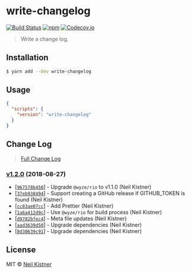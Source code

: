 # write-changelog

[![Build Status][travis-image]][travis-url]
[![npm][npm-image]][npm-url]
[![Codecov.io][codecov-image]][codecov-url]

> Write a change log.

## Installation

```sh
$ yarn add --dev write-changelog
```

## Usage

```json
{
  "scripts": {
    "version": "write-changelog"
  }
}
```

## Change Log

> [Full Change Log](changelog.md)

### [v1.2.0](https://github.com/wyze/write-changelog/releases/tag/v1.2.0) (2018-08-27)

* [[`967578b458`](https://github.com/wyze/write-changelog/commit/967578b458)] - Upgrade `@wyze/rio` to v1.1.0 (Neil Kistner)
* [[`37eb938494`](https://github.com/wyze/write-changelog/commit/37eb938494)] - Support creating a GitHub release if GITHUB\_TOKEN is found (Neil Kistner)
* [[`cc83ae07cc`](https://github.com/wyze/write-changelog/commit/cc83ae07cc)] - Add Prettier (Neil Kistner)
* [[`1a6a412d9c`](https://github.com/wyze/write-changelog/commit/1a6a412d9c)] - Use `@wyze/rio` for build process (Neil Kistner)
* [[`d9782bfec4`](https://github.com/wyze/write-changelog/commit/d9782bfec4)] - Meta file updates (Neil Kistner)
* [[`aad3639d50`](https://github.com/wyze/write-changelog/commit/aad3639d50)] - Upgrade dependencies (Neil Kistner)
* [[`8d30639c91`](https://github.com/wyze/write-changelog/commit/8d30639c91)] - Upgrade dependencies (Neil Kistner)

## License

MIT © [Neil Kistner](//neilkistner.com)

[travis-image]: https://img.shields.io/travis/wyze/write-changelog.svg?style=flat-square
[travis-url]: https://travis-ci.org/wyze/write-changelog

[npm-image]: https://img.shields.io/npm/v/write-changelog.svg?style=flat-square
[npm-url]: https://npmjs.com/package/write-changelog

[codecov-image]: https://img.shields.io/codecov/c/github/wyze/write-changelog.svg?style=flat-square
[codecov-url]: https://codecov.io/github/wyze/write-changelog
